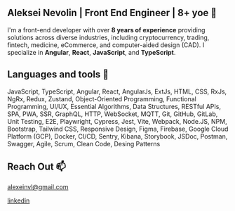 ## Aleksei Nevolin | Front End Engineer | 8+ yoe 👋
I'm a front-end developer with over **8 years of experience** providing solutions across diverse industries, including cryptocurrency, trading, fintech, medicine, eCommerce, and computer-aided design (CAD). I specialize in **Angular**, **React**, **JavaScript**, and **TypeScript**.

## Languages and tools 🔧

JavaScript, TypeScript, Angular, React, AngularJs, ExtJs, HTML, CSS, RxJs, NgRx, Redux, Zustand, Object-Oriented Programming, Functional Programming, UI/UX, Essential Algorithms, Data Structures, RESTful APIs, SPA, PWA, SSR, GraphQL, HTTP, WebSocket, MQTT, Git, GitHub, GitLab, Unit Testing, E2E, 
Playwright, Cypress, Jest, Vite, Webpack, Node.JS, NPM, Bootstrap, Tailwind CSS, Responsive Design, Figma, Firebase, Google Cloud Platform (GCP), Docker, CI/CD, Sentry, Kibana, Storybook, JSDoc, Postman, Swagger, Agile, Scrum, Clean Code, Desing Patterns

## Reach Out 📫

<alexeinvl@gmail.com>

[linkedin](https://www.linkedin.com/in/aleksei-nevolin/)

<!--
**a1leks/a1leks** is a ✨ _special_ ✨ repository because its `README.md` (this file) appears on your GitHub profile.

Here are some ideas to get you started:

- 🔭 I’m currently working on ...
- 🌱 I’m currently learning ...
- 👯 I’m looking to collaborate on ...
- 🤔 I’m looking for help with ...
- 💬 Ask me about ...
- 📫 How to reach me: ...
- 😄 Pronouns: ...
- ⚡ Fun fact: ...
-->
